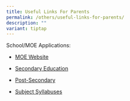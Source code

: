 ```yaml
---
title: Useful Links For Parents
permalink: /others/useful-links-for-parents/
description: ""
variant: tiptap
---
```

<p>School/MOE Applications:</p>
<ul data-tight="true" class="tight">
<li>
<p><a href="http://www.moe.gov.sg/" rel="noopener" target="_blank">MOE Website</a>
</p>
</li>
<li>
<p><a href="http://www.moe.gov.sg/corporate/secondary.htm" rel="noopener" target="_blank">Secondary Education</a>
</p>
</li>
<li>
<p><a href="http://www.moe.gov.sg/corporate/post_secondary.htm" rel="noopener" target="_blank">Post-Secondary</a>
</p>
</li>
<li>
<p><a href="https://www.moe.gov.sg/secondary/courses" rel="noopener" target="_blank">Subject Syllabuses</a>
</p>
</li>
</ul>
<p></p>